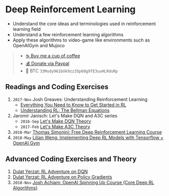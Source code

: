 # Deep Reinforcement Learning
- Understand the core ideas and terminologies used in reinforcement learning field
- Understand a few reinforcement learning algorithms
- Apply these algorithms to video-game like environments such as
  OpenAIGym and Mujoco

> - [☕️ Buy me a cup of coffee](https://ko-fi.com/minimithi)
> - [💰 Donate via Paypal](https://paypal.me/minimithi)
> - 💙 BTC `33Mudy961bUk9zz35p68g9fE3uuHLRduRp`

## Readings and Coding Exercises
1. `2017-Nov` Josh Greaves: Understanding Reinforcement Learning
    - [Everything You Need to Know to Get Started in RL][r1]
    - [Understanding RL: The Bellman Equations][r2]
2.  Jaromír Janisch: Let's Make DQN and A3C series
    - `2016-Sep` [Let's Make DQN Theory][r3]
    - `2017-Feb` [Let's Make A3C Theory][r4]
3. `2018-Mar` [Thomas Simonini: Free Deep Reinforcement Learning Course][r5]
4. `2018-May` [Lilian Weng: Implementing Deep RL Models with Tensorflow + OpenAI Gym][r6]

## Advanced Coding Exercises and Theory
1. [Dulat Yerzat: RL Adventure on DQN][c2]
2. [Dulat Yerzat: RL Adventure on Policy Gradients][c3]
3. `2018-Nov` [Josh Achiam: OpenAI Spinning Up Course (Core Deep RL Algorithms)][c1]

[r1]: https://joshgreaves.com/reinforcement-learning/introduction-to-reinforcement-learning/
[r2]: https://joshgreaves.com/reinforcement-learning/understanding-rl-the-bellman-equations/
[r3]: https://jaromiru.com/2016/09/27/lets-make-a-dqn-theory/
[r4]: https://jaromiru.com/2017/02/16/lets-make-an-a3c-theory/
[r5]: https://simoninithomas.github.io/Deep_reinforcement_learning_Course/
[r6]: https://lilianweng.github.io/lil-log/2018/05/05/implementing-deep-reinforcement-learning-models.html

[c1]: https://spinningup.openai.com/en/latest/user/algorithms.html
[c2]: https://github.com/higgsfield/RL-Adventure
[c3]: https://github.com/higgsfield/RL-Adventure-2


